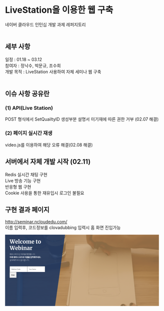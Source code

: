 # LiveStation을 이용한 웹 구축

네이버 클라우드 인턴십 개발 과제 레퍼지토리<br><br>

## 세부 사항
일정 : 01.18 ~ 03.12<br>
참여자 : 정낙수, 박문규, 조수희 <br>
개발 목적 : LiveStation 사용하여 자체 세미나 웹 구축  <br><br>



## 이슈 사항 공유란 

### (1) API(Live Station) 
POST 형식에서 SetQuailtyID 생성부분 설명서 미기재에 따른 권한 거부 (02.07 해결)<br>
### (2) 페이지 실시간 재생 <br> 
video.js를 이용하여 해당 오류 해결(02.08 해결)

## 서버에서 자체 개발 시작 (02.11)
Redis 실시간 채팅 구현<br>
Live 방송 기능 구현 <br>
반응형 웹 구현<br>
Cookie 사용을 통한 재유입시 로그인 불필요 <br>



## 구현 결과 페이지

<http://seminar.ncloudedu.com/>  <br>
이름 입력후, 코드정보를 clovadubbing 입력시 홈 화면 진입가능<br>

![zz](https://github.com/park-moonkyu/livestaton/blob/main/%E1%84%92%E1%85%A9%E1%86%B7%E1%84%92%E1%85%AA%E1%84%86%E1%85%A7%E1%86%AB.png?raw=true) </br>
